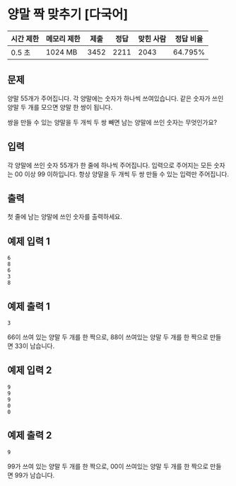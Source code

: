 
# 양말 짝 맞추기 [다국어]

| 시간 제한 | 메모리 제한 | 제출 | 정답 | 맞힌 사람 | 정답 비율 |
| --- | --- | --- | --- | --- | --- |
| 0.5 초 | 1024 MB | 3452 | 2211 | 2043 | 64.795% |

## 문제

양말 5$5$개가 주어집니다. 각 양말에는 숫자가 하나씩 쓰여있습니다. 같은 숫자가 쓰인 양말 두 개를 모으면 양말 한 쌍이 됩니다.

쌍을 만들 수 있는 양말을 두 개씩 두 쌍 빼면 남는 양말에 쓰인 숫자는 무엇인가요?

## 입력

각 양말에 쓰인 숫자 5$5$개가 한 줄에 하나씩 주어집니다. 입력으로 주어지는 모든 숫자는 0$0$ 이상 9$9$ 이하입니다. 항상 양말을 두 개씩 두 쌍 만들 수 있는 입력만 주어집니다.

## 출력

첫 줄에 남는 양말에 쓰인 숫자를 출력하세요.

## 예제 입력 1

```
6
8
6
3
8

```

## 예제 출력 1

```
3

```

6$6$이 쓰여 있는 양말 두 개를 한 짝으로, 8$8$이 쓰여있는 양말 두 개를 한 짝으로 만들면 3$3$이 남습니다.

## 예제 입력 2

```
9
9
9
0
0

```

## 예제 출력 2

```
9

```

9$9$가 쓰여 있는 양말 두 개를 한 짝으로, 0$0$이 쓰여있는 양말 두 개를 한 짝으로 만들면 9$9$가 남습니다.
